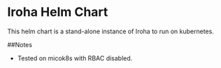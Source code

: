 # Iroha Helm Chart 

This helm chart is a stand-alone instance of Iroha to run on kubernetes.

##Notes

* Tested on micok8s with RBAC disabled.
